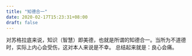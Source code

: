 ```yaml
---
title: "知德合一"
date: 2020-02-17T15:23:31+08:00
draft: false
---
```


对苏格拉底来说，知识（智慧）即美德，也就是所谓的知德合一。当所为不道德时，实际上内心会受伤，这对本人来说是不幸。
总结起来就是：良心会痛。